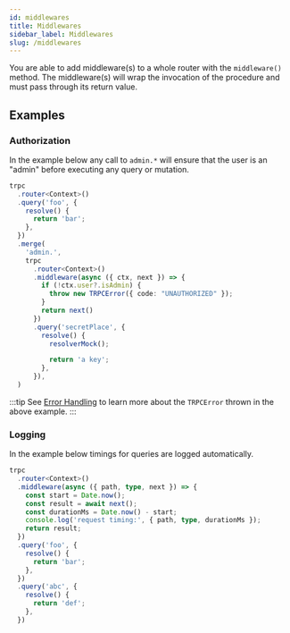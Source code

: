 ```yaml
---
id: middlewares
title: Middlewares
sidebar_label: Middlewares
slug: /middlewares
---
```



You are able to add middleware(s) to a whole router with the `middleware()` method. The middleware(s) will wrap the invocation of the procedure and must pass through its return value.

## Examples

### Authorization

In the example below any call to `admin.*` will ensure that the user is an "admin" before executing any query or mutation.


```ts
trpc
  .router<Context>()
  .query('foo', {
    resolve() {
      return 'bar';
    },
  })
  .merge(
    'admin.',
    trpc
      .router<Context>()
      .middleware(async ({ ctx, next }) => {
        if (!ctx.user?.isAdmin) {
          throw new TRPCError({ code: "UNAUTHORIZED" });
        }
        return next()
      })
      .query('secretPlace', {
        resolve() {
          resolverMock();

          return 'a key';
        },
      }),
  )
```

:::tip
See [Error Handling](error-handling.md) to learn more about the `TRPCError` thrown in the above example.
:::

### Logging

In the example below timings for queries are logged automatically.

```ts
trpc
  .router<Context>()
  .middleware(async ({ path, type, next }) => {
    const start = Date.now();
    const result = await next();
    const durationMs = Date.now() - start;
    console.log('request timing:', { path, type, durationMs });
    return result;
  })
  .query('foo', {
    resolve() {
      return 'bar';
    },
  })
  .query('abc', {
    resolve() {
      return 'def';
    },
  })
```
